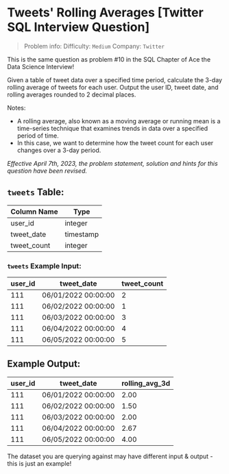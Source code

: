 # Tweets' Rolling Averages [Twitter SQL Interview Question]

> Problem info:
> Difficulty: `Medium`
> Company: `Twitter`

This is the same question as problem #10 in the SQL Chapter of Ace the Data Science Interview!

Given a table of tweet data over a specified time period, calculate the 3-day rolling average of tweets for each user. Output the user ID, tweet date, and rolling averages rounded to 2 decimal places.

Notes:

- A rolling average, also known as a moving average or running mean is a time-series technique that examines trends in data over a specified period of time.
- In this case, we want to determine how the tweet count for each user changes over a 3-day period.

*Effective April 7th, 2023, the problem statement, solution and hints for this question have been revised.*

## `tweets` Table:

| Column Name | Type |
| --- | --- |
| user_id | integer |
| tweet_date | timestamp |
| tweet_count | integer |

### `tweets` Example Input:

| user_id | tweet_date | tweet_count |
| --- | --- | --- |
| 111 | 06/01/2022 00:00:00 | 2 |
| 111 | 06/02/2022 00:00:00 | 1 |
| 111 | 06/03/2022 00:00:00 | 3 |
| 111 | 06/04/2022 00:00:00 | 4 |
| 111 | 06/05/2022 00:00:00 | 5 |

## Example Output:

| user_id | tweet_date | rolling_avg_3d |
| --- | --- | --- |
| 111 | 06/01/2022 00:00:00 | 2.00 |
| 111 | 06/02/2022 00:00:00 | 1.50 |
| 111 | 06/03/2022 00:00:00 | 2.00 |
| 111 | 06/04/2022 00:00:00 | 2.67 |
| 111 | 06/05/2022 00:00:00 | 4.00 |

The dataset you are querying against may have different input & output - this is just an example!